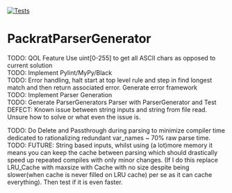 [![Tests](https://github.com/TimMeiwald/PackratParserGenerator/actions/workflows/PackratParserGenerator.yml/badge.svg)](https://github.com/TimMeiwald/PackratParserGenerator/actions/workflows/PackratParserGenerator.yml)
# PackratParserGenerator
TODO: QOL Feature Use uint[0-255] to get all ASCII chars as opposed to current solution           
TODO: Implement Pylint/MyPy/Black      
TODO: Error handling, halt start at top level rule and step in find longest match and then return associated error. Generate error framework    
TODO: Implement Parser Generation    
TODO: Generate ParserGenerators Parser with ParserGenerator and Test    
DEFECT: Known issue between string inputs and string from file read. Unsure how to solve or what even the issue is.     


TODO: Do Delete and Passthrough during parsing to minimize compiler time dedicated to rationalizing 
redundant var_names ~ 70% raw parse time.       
TODO: FUTURE: String based inputs, whilst using (a lot)more memory it means you can keep the cache between parsing which should drastically speed up repeated compiles with only minor changes. (If I do this replace LRU_Cache with maxsize with Cache with no size despite being slower(when cache is never filled on LRU cache) per se as it can cache everything). Then test if it is even faster.            